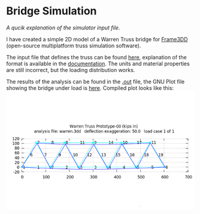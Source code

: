 # Bridge Simulation
_A qucik explanation of the simulator input file._

I have created a simple 2D model of a Warren Truss bridge for [Frame3DD](http://frame3dd.sourceforge.net/) (open-source multiplatform truss simulation software).

The input file that defines the truss can be found [here](warren.3dd), explanation of the format is available in the [documentation](http://svn.code.sourceforge.net/p/frame3dd/code/trunk/doc/Frame3DD-manual.html#inputdata). The units and material properties are still incorrect, but the loading distribution works. 

The results of the analysis can be found in the [.out](warren.out) file, the GNU Plot file showing the bridge under load is [here](warren.plt). Compiled plot looks like this:
![plot](plot.png)
